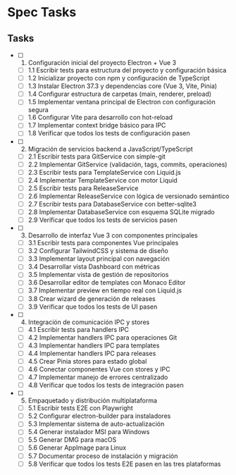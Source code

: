 # Spec Tasks

## Tasks

- [ ] 1. Configuración inicial del proyecto Electron + Vue 3
  - [ ] 1.1 Escribir tests para estructura del proyecto y configuración básica
  - [ ] 1.2 Inicializar proyecto con npm y configuración de TypeScript
  - [ ] 1.3 Instalar Electron 37.3 y dependencias core (Vue 3, Vite, Pinia)
  - [ ] 1.4 Configurar estructura de carpetas (main, renderer, preload)
  - [ ] 1.5 Implementar ventana principal de Electron con configuración segura
  - [ ] 1.6 Configurar Vite para desarrollo con hot-reload
  - [ ] 1.7 Implementar context bridge básico para IPC
  - [ ] 1.8 Verificar que todos los tests de configuración pasen

- [ ] 2. Migración de servicios backend a JavaScript/TypeScript
  - [ ] 2.1 Escribir tests para GitService con simple-git
  - [ ] 2.2 Implementar GitService (validación, tags, commits, operaciones)
  - [ ] 2.3 Escribir tests para TemplateService con Liquid.js
  - [ ] 2.4 Implementar TemplateService con motor Liquid
  - [ ] 2.5 Escribir tests para ReleaseService
  - [ ] 2.6 Implementar ReleaseService con lógica de versionado semántico
  - [ ] 2.7 Escribir tests para DatabaseService con better-sqlite3
  - [ ] 2.8 Implementar DatabaseService con esquema SQLite migrado
  - [ ] 2.9 Verificar que todos los tests de servicios pasen

- [ ] 3. Desarrollo de interfaz Vue 3 con componentes principales
  - [ ] 3.1 Escribir tests para componentes Vue principales
  - [ ] 3.2 Configurar TailwindCSS y sistema de diseño
  - [ ] 3.3 Implementar layout principal con navegación
  - [ ] 3.4 Desarrollar vista Dashboard con métricas
  - [ ] 3.5 Implementar vista de gestión de repositorios
  - [ ] 3.6 Desarrollar editor de templates con Monaco Editor
  - [ ] 3.7 Implementar preview en tiempo real con Liquid.js
  - [ ] 3.8 Crear wizard de generación de releases
  - [ ] 3.9 Verificar que todos los tests de UI pasen

- [ ] 4. Integración de comunicación IPC y stores
  - [ ] 4.1 Escribir tests para handlers IPC
  - [ ] 4.2 Implementar handlers IPC para operaciones Git
  - [ ] 4.3 Implementar handlers IPC para templates
  - [ ] 4.4 Implementar handlers IPC para releases
  - [ ] 4.5 Crear Pinia stores para estado global
  - [ ] 4.6 Conectar componentes Vue con stores y IPC
  - [ ] 4.7 Implementar manejo de errores centralizado
  - [ ] 4.8 Verificar que todos los tests de integración pasen

- [ ] 5. Empaquetado y distribución multiplataforma
  - [ ] 5.1 Escribir tests E2E con Playwright
  - [ ] 5.2 Configurar electron-builder para instaladores
  - [ ] 5.3 Implementar sistema de auto-actualización
  - [ ] 5.4 Generar instalador MSI para Windows
  - [ ] 5.5 Generar DMG para macOS
  - [ ] 5.6 Generar AppImage para Linux
  - [ ] 5.7 Documentar proceso de instalación y migración
  - [ ] 5.8 Verificar que todos los tests E2E pasen en las tres plataformas